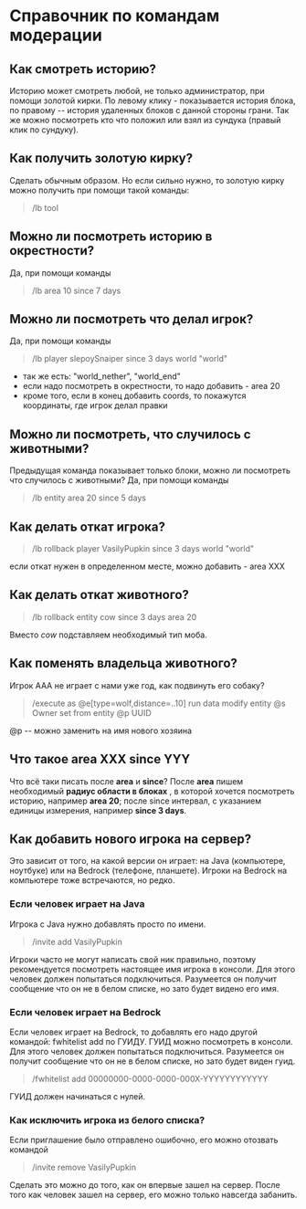# Справочник по командам модерации
## Как смотреть историю?
Историю может смотреть любой, не только администратор, при помощи золотой кирки.
По левому клику - показывается история блока, по правому -- история удаленных блоков с данной стороны грани.
Так же можно посмотреть кто что положил или взял из сундука (правый клик по сундуку).

## Как получить золотую кирку?
Сделать обычным образом. Но если сильно нужно, то золотую кирку можно получить при помощи такой команды:

>/lb tool

## Можно ли посмотреть историю в окрестности?
Да, при помощи команды

>/lb area 10 since 7 days

## Можно ли посмотреть что делал игрок?
Да, при помощи команды

>/lb player slepoySnaiper since 3 days world "world"

- так же есть: "world_nether", "world_end"
- если надо посмотреть в окрестности, то надо добавить - area 20
- кроме того, если в конец добавить coords, то покажутся координаты, где игрок делал правки

## Можно ли посмотреть, что случилось с животными?
Предыдущая команда показывает только блоки, можно ли посмотреть что случилось с животными? Да, при помощи команды

>/lb entity area 20 since 5 days

## Как делать откат игрока?

>/lb rollback player VasilyPupkin since 3 days world "world"

если откат нужен в определенном месте, можно добавить - area XXX

## Как делать откат животного?

>/lb rollback entity cow since 3 days area 20

Вместо *сow* подставляем необходимый тип моба.

## Как поменять владельца животного?
Игрок AAA не играет с нами уже год, как подвинуть его собаку?

>/execute as @e[type=wolf,distance=..10] run data modify entity @s Owner set from entity @p UUID

@p -- можно заменить на имя нового хозяина

## Что такое area XXX since YYY

Что всё таки писать после **area** и **since**?  После **area** пишем необходимый **радиус области в блоках** , в которой хочется посмотреть историю, например **area 20**; 
  после since интервал,  с указанием единицы измерения, например **since 3 days**.

## Как добавить нового игрока на сервер?

Это зависит от того, на какой версии он играет: на Java (компьютере, ноутбуке) или на Bedrock (телефоне, планшете).
Игроки на Bedrock  на компьютере тоже встречаются, но редко.

### Если человек играет на Java
Игрока с Java нужно добавлять просто по имени. 

>/invite add VasilyPupkin

Игроки часто не могут написать свой ник правильно, поэтому рекомендуется посмотреть настоящее имя игрока в консоли. 
Для этого человек должен попытаться подключиться. Разумеется он получит
сообщение что он не в белом списке, но зато будет видено его имя.

### Если человек играет на Bedrock

Если человек играет на Bedrock, то добавлять его надо другой командой: fwhitelist add по ГУИДУ. 
ГУИД можно посмотреть в консоли.  Для этого человек должен попытаться подключиться. Разумеется он получит
сообщение что он не в белом списке, но зато будет виден гуид. 

>/fwhitelist add 00000000-0000-0000-000X-YYYYYYYYYYYY

ГУИД должен начинаться с нулей.

### Как исключить игрока из белого списка?

Если приглашение было отправлено ошибочно, его можно отозвать командой 

>/invite remove VasilyPupkin

Cделать это можно до того, как он впервые зашел на сервер. После того как человек зашел на сервер, его можно только навсегда забанить.

